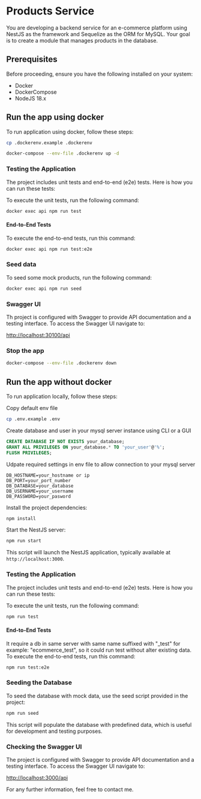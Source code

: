 # Products Service

You are developing a backend service for an e-commerce platform using NestJS as the framework and Sequelize as the ORM for MySQL. Your goal is to create a module that manages products in the database.

## Prerequisites

Before proceeding, ensure you have the following installed on your system:

- Docker
- DockerCompose
- NodeJS 18.x

## Run the app using docker

To run application using docker, follow these steps:

```bash
cp .dockerenv.example .dockerenv
```

```bash
docker-compose --env-file .dockerenv up -d
```

### Testing the Application

The project includes unit tests and end-to-end (e2e) tests. Here is how you can run these tests:

To execute the unit tests, run the following command:

```bash
docker exec api npm run test
```

#### End-to-End Tests

To execute the end-to-end tests, run this command:

```bash
docker exec api npm run test:e2e
```

### Seed data

To seed some mock products, run the following command:

```bash
docker exec api npm run seed
```

### Swagger UI

Th project is configured with Swagger to provide API documentation and a testing interface. To access the Swagger UI navigate to:

<http://localhost:30100/api>


### Stop the app

```bash
docker-compose --env-file .dockerenv down
```

## Run the app without docker

To run application locally, follow these steps:

Copy default env file 

```bash
cp .env.example .env
```

Create database and user in your mysql server instance using CLI or a GUI

```sql
CREATE DATABASE IF NOT EXISTS your_database;
GRANT ALL PRIVILEGES ON your_database.* TO 'your_user'@'%';
FLUSH PRIVILEGES;
```

Udpate required settings in env file to allow connection to your mysql server

```env
DB_HOSTNAME=your_hostname or ip
DB_PORT=your_port_number
DB_DATABASE=your_database
DB_USERNAME=your_username
DB_PASSWORD=your_pasword
```

Install the project dependencies:

```bash
npm install
```

Start the NestJS server:

```bash
npm run start
```

This script will launch the NestJS application, typically available at `http://localhost:3000`.

### Testing the Application

The project includes unit tests and end-to-end (e2e) tests. Here is how you can run these tests:

To execute the unit tests, run the following command:

```bash
npm run test
```

#### End-to-End Tests

It require a db in same server with same name suffixed with "_test" for example: "ecommerce_test", so it could run test without alter existing data.
To execute the end-to-end tests, run this command:

```bash
npm run test:e2e
```

### Seeding the Database

To seed the database with mock data, use the seed script provided in the project:

```bash
npm run seed
```

This script will populate the database with predefined data, which is useful for development and testing purposes.

### Checking the Swagger UI

The project is configured with Swagger to provide API documentation and a testing interface. To access the Swagger UI navigate to:

<http://localhost:3000/api>

For any further information, feel free to contact me.

